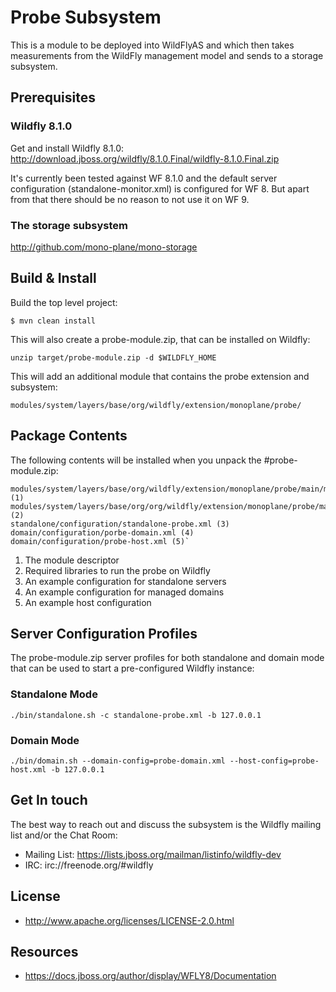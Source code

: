 # Probe Subsystem


This is a module to be deployed into WildFlyAS and which then takes
measurements from the WildFly management model and sends to a storage subsystem.

## Prerequisites

### Wildfly 8.1.0

Get and install Wildfly 8.1.0: http://download.jboss.org/wildfly/8.1.0.Final/wildfly-8.1.0.Final.zip

It's currently been tested against WF 8.1.0 and the default server configuration (standalone-monitor.xml) is configured for WF 8.
But apart from that there should be no reason to not use it on WF 9.

### The storage subsystem

http://github.com/mono-plane/mono-storage

## Build & Install

Build the top level project:

`
$ mvn clean install
`

This will also create a probe-module.zip, that can be installed on Wildfly:

`unzip target/probe-module.zip -d $WILDFLY_HOME`

This will add an additional module that contains the probe extension and subsystem:

`modules/system/layers/base/org/wildfly/extension/monoplane/probe/`

## Package Contents

The following contents will be installed when you unpack the #probe-module.zip:

```
modules/system/layers/base/org/wildfly/extension/monoplane/probe/main/module.xml (1)
modules/system/layers/base/org/org/wildfly/extension/monoplane/probe/main/*.jar (2)
standalone/configuration/standalone-probe.xml (3)
domain/configuration/porbe-domain.xml (4)
domain/configuration/probe-host.xml (5)`
```

1. The module descriptor
2. Required libraries to run the probe on Wildfly
3. An example configuration for standalone servers
4. An example configuration for managed domains
5. An example host configuration

## Server Configuration Profiles

The probe-module.zip server profiles for both standalone and domain mode that can be used to start a pre-configured Wildfly instance:

### Standalone Mode

`./bin/standalone.sh -c standalone-probe.xml -b 127.0.0.1`

### Domain Mode

`./bin/domain.sh --domain-config=probe-domain.xml --host-config=probe-host.xml -b 127.0.0.1`


## Get In touch

The best way to reach out and discuss the subsystem is the Wildfly mailing list and/or the Chat Room:

- Mailing List: https://lists.jboss.org/mailman/listinfo/wildfly-dev
- IRC: irc://freenode.org/#wildfly

## License

- http://www.apache.org/licenses/LICENSE-2.0.html

## Resources
- https://docs.jboss.org/author/display/WFLY8/Documentation

